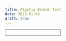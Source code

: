 ```yaml
---
title: Algolia Search Test
date: 2023-01-09
draft: true
---
```


<input id="searchbox"/>
<div id="hits"></div>


<script src="https://cdn.jsdelivr.net/npm/algoliasearch@4.14.2/dist/algoliasearch-lite.umd.js" integrity="sha256-dImjLPUsG/6p3+i7gVKBiDM8EemJAhQ0VvkRK2pVsQY=" crossorigin="anonymous"></script>
<script src="https://cdn.jsdelivr.net/npm/instantsearch.js@4.49.1/dist/instantsearch.production.min.js" integrity="sha256-3s8yn/IU/hV+UjoqczP+9xDS1VXIpMf3QYRUi9XoG0Y=" crossorigin="anonymous"></script>
<script>
const searchClient = algoliasearch('QNV5GOVV6P', '9e6a42783b13baed13f2c6c7dafcae40');

const search = instantsearch({
  indexName: 'netlify_673ccdde-2c26-40f1-b781-470308fbf6c2_master_all',
  searchClient,
});

search.addWidgets([
  instantsearch.widgets.searchBox({
    container: '#searchbox',
  }),

  instantsearch.widgets.hits({
    container: '#hits',
    templates: {
      item: document.getElementById('hit-template').innerHTML,
      empty: "We didn't find any results for the search <em>\"{{query}}\"</em>"
    }
  })
]);

search.start();
</script>
<script type="text/html" id="hit-template">
  <div class="hit">
    <div class="hit-image">
      <img src="{{image}}" alt="{{title}}"/>
    </div>
    <div class="hit-content">
      <h3 class="hit-name">{{{_highlightResult.title.value}}}</h3>
      <p class="hit-description">{{{_highlightResult.content.value}}}</p>
    </div>
  </div>
</script>
<link rel="stylesheet" href="https://cdn.jsdelivr.net/npm/instantsearch.css@7.4.5/themes/reset-min.css" integrity="sha256-QlHlZdbSVxaYkUHxhMFhAj/L3pJiW1LuomSCONXBWms=" crossorigin="anonymous">
